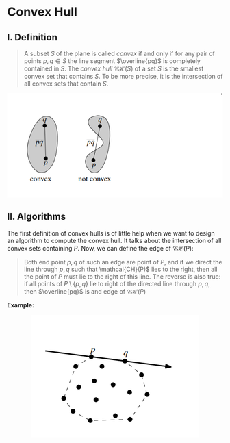 # Convex Hull

## I. Definition
> A subset $S$ of the plane is called *convex* if and only if for any pair of points $p, q \in S$ the line segment $\overline{pq}$ is completely contained in $S$. The *convex hull* $\mathcal{CH}(S)$ of a set $S$ is the smallest convex set that contains $S$. To be more precise, it is the intersection of all convex sets that contain $S$.

<div style="text-align: center;">
    <img src="img/img1.png" alt="Example of an edge in CH(P)" />
</div>

## II. Algorithms
The first definition of convex hulls is of little help when we want to design an algorithm to compute the convex hull. It talks about the intersection of all convex sets containing $P$. Now, we  can define the edge of $\mathcal{CH}(P)$:
> Both end point $p, q$  of such an edge are point of $P$, and if we direct the line through $p, q$ such that \mathcal{CH}(P)$ lies to the right, then all the point of $P$ must lie to the right of this line. The reverse is also true: if all points of  $P \setminus \{p, q\}$ lie to right of the directed line through $p, q$, then $\overline{pq}$ is and edge of $\mathcal{CH}(P)$

**Example:**

<div style="text-align: center;">
    <img src="img/img2.png" alt="Example of an edge in CH(P)" />
</div>
